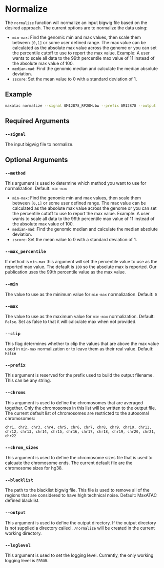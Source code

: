 # Normalize

The `normalize` function will normalize an input bigwig file based on the desired approach. The current options are to normalize the data using:

* `min-max`: Find the genomic min and max values, then scale them between `[0,1]` or some user defined range. The max value can be calculated as the absolute max value across the genome or you can set the percentile cutoff to use to report the max value. Example: A user wants to scale all data to the 99th percentile max value of 11 instead of the absolute max value of 100.
* `median-mad`: Find the genomic median and calculate the median absolute deviation.
* `zscore`: Set the mean value to 0 with a standard deviation of 1.

## Example

```bash
maxatac normalize --signal GM12878_RP20M.bw --prefix GM12878 --output ./test --method min-max --max_percentile 99
```

## Required Arguments

### `--signal`

The input bigwig file to normalize.

## Optional Arguments

### `--method`

This argument is used to determine which method you want to use for normalization. Default: `min-max`

* `min-max`: Find the genomic min and max values, then scale them between `[0,1]` or some user defined range. The max value can be calculated as the absolute max value across the genome or you can set the percentile cutoff to use to report the max value. Example: A user wants to scale all data to the 99th percentile max value of 11 instead of the absolute max value of 100.
* `median-mad`: Find the genomic median and calculate the median absolute deviation.
* `zscore`: Set the mean value to 0 with a standard deviation of 1.

### `--max_percentile`

If method is `min-max` this argument will set the percentile value to use as the reported max value. The default is `100` so the absolute max is reported. Our publication uses the 99th percentile value as the max value.

### `--min`

The value to use as the minimum value for `min-max` normalization. Default: `0`

### `--max`

The value to use as the maximum value for `min-max` normalization. Default: `False`. Set as false to that it will calculate max when not provided.

### `--clip`

This flag determines whether to clip the values that are above the max value used in `min-max` normalization or to leave them as their real value. Default: `False`

### `--prefix`

This argument is reserved for the prefix used to build the output filename. This can be any string.

### `--chroms`

This argument is used to define the chromosomes that are averaged together. Only the chromosomes in this list will be written to the output file. The current default list of chromosomes are restricted to the autosomal chromosomes:

```pre
chr1, chr2, chr3, chr4, chr5, chr6, chr7, chr8, chr9, chr10, chr11, chr12, chr13, chr14, chr15, chr16, chr17, chr18, chr19, chr20, chr21, chr22
```

### `--chrom_sizes`

This argument is used to define the chromosome sizes file that is used to calcuate the chromosome ends. The current default file are the chromosome sizes for hg38.

### `--blacklist`

The path to the blacklist bigwig file. This file is used to remove all of the regions that are considered to have high technical noise. Default: MaxATAC defined blacklist. 

### `--output`

This argument is used to define the output directory. If the output directory is not supplied a directory called `./normalize` will be created in the current working directory.

### `--loglevel`

This argument is used to set the logging level. Currently, the only working logging level is `ERROR`.
